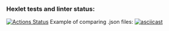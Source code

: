 ### Hexlet tests and linter status:
[![Actions Status](https://github.com/HardDuck69/python-project-50/workflows/hexlet-check/badge.svg)](https://github.com/HardDuck69/python-project-50/actions)
Example of comparing .json files:
[![asciicast](https://asciinema.org/a/l98qgZGwXBTSXo1nNZzxC8PkM.svg)](https://asciinema.org/a/l98qgZGwXBTSXo1nNZzxC8PkM)
